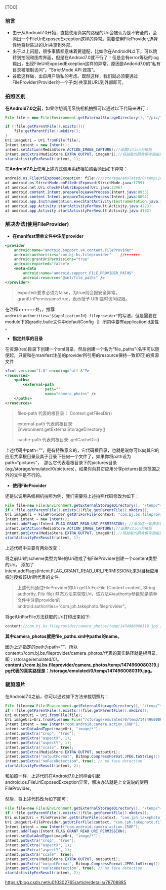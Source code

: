 [TOC]

### 前言

- 由于从Android7.0开始，直接使用真实的路径的Uri会被认为是不安全的，会抛出一个FileUriExposedException这样的异常。需要使用FileProvider,选择性地将封装过的Uri共享到外部。
- 出于以上问题，很多事情都意味着要适配，比如你在AndroidN以下，可以跳转到拍照和图库界面，但是在Android7.0就不行了！但是会有error等级的log输出，出现FileUriExposedException这样的异常，原因是Andorid7.0的“私有目录被限制访问”，“StrictMode API 政策”。
- 谷歌这样做，出自用户隐私的考虑。既然这样，我们就必须要通过FileProvider(Provider的一个子类)共享其URL到外部即可。

<!--more-->

### 拍照区别

**在Android7.0之前**，如果你想调用系统相机拍照可以通过以下代码来进行：

```java
File file = new File(Environment.getExternalStorageDirectory(), "/pic/" + System.currentTimeMillis() + ".jpg");

if (!file.getParentFile().exists()){
    file.getParentFile().mkdirs();
}
Uri imageUri = Uri.fromFile(file);
Intent intent = new Intent();
intent.setAction(MediaStore.ACTION_IMAGE_CAPTURE);//设置Action为拍照
intent.putExtra(MediaStore.EXTRA_OUTPUT, imageUri);//将拍取的照片保存到指定URI
startActivityForResult(intent, 1);
```

在**Android7.0上**使用上述方式调用系统相拍照会抛出如下异常：

```java
android.os.FileUriExposedException: file:////storage/emulated/0/temp/1474956193735.jpg exposed beyond app through Intent.getData()
at android.os.StrictMode.onFileUriExposed(StrictMode.java:1799)
at android.net.Uri.checkFileUriExposed(Uri.java:2346)
at android.content.Intent.prepareToLeaveProcess(Intent.java:8933)
at android.content.Intent.prepareToLeaveProcess(Intent.java:8894)
at android.app.Instrumentation.execStartActivity(Instrumentation.java:1517)
at android.app.Activity.startActivityForResult(Activity.java:4223)
at android.app.Activity.startActivityForResult(Activity.java:4182)
```



### 解决办法(使用FileProvider)

- **在manifest清单文件中注册provider** 

```xml
<provider
    android:name="android.support.v4.content.FileProvider"
    android:authorities="com.bj.bs.fileprovider"    //+++++++
    android:grantUriPermissions="true"
    android:exported="false">
    <meta-data
        android:name="android.support.FILE_PROVIDER_PATHS"
        android:resource="@xml/file_paths" />
</provider>
```

> exported:要求必须为false，为true则会报安全异常。grantUriPermissions:true，表示授予 URI 临时访问权限。 

在注释++++++处，，推荐` android:authorities="${applicationId}.fileprovider" `的写法，但是需要在module下的gradle.buile文件中defaultConfig｛｝闭包中要有applicationId属性 。

- **指定共享的目录** 

在资源(res)目录下创建一个xml目录，然后创建一个名为“file_paths”(名字可以随便起，只要和在manifest注册的provider所引用的resource保持一致即可)的资源文件 

```xml
<?xml version="1.0" encoding="utf-8"?>
<resources>
    <paths>
        <external-path 
                  path="" 
                  name="camera_photos" />
    </paths>
</resources>
```

> files-path 代表的根目录： Context.getFilesDir()  
>
> external-path 代表的根目录: Environment.getExternalStorageDirectory()  
>
> cache-path 代表的根目录: getCacheDir() 

上述代码中path=”“，是有特殊意义的，它代码根目录，也就是说你可以向其它的应用共享根目录及其子目录下任何一个文件了，如果你将path设为path=”pictures”，  那么它代表着根目录下的pictures目录(eg:/storage/emulated/0/pictures)，如果你向其它应用分享pictures目录范围之外的文件是不行的。 

- **使用FileProvider**

还是以调用系统相机拍照为例，我们需要将上述拍照代码修改为如下：

```java
File file=new File(Environment.getExternalStorageDirectory(), "/temp/"+System.currentTimeMillis() + ".jpg");
if (!file.getParentFile().exists())file.getParentFile().mkdirs();
Uri imageUri = FileProvider.getUriForFile(context, "com.bj.bs.fileprovider", file); // 通过FileProvider创建一个content类型的Uri
Intent intent = new Intent();
intent.addFlags(Intent.FLAG_GRANT_READ_URI_PERMISSION); //添加这一句表示对目标应用临时授权该Uri所代表的文件
intent.setAction(MediaStore.ACTION_IMAGE_CAPTURE);//设置Action为拍照
intent.putExtra(MediaStore.EXTRA_OUTPUT, imageUri);//将拍取的照片保存到指定URI
startActivityForResult(intent, 1);
```

上述代码中主要有两处改变：

将之前Uri的scheme类型为file的Uri改成了有FileProvider创建一个content类型的Uri。 
添加了intent.addFlags(Intent.FLAG_GRANT_READ_URI_PERMISSION);来对目标应用临时授权该Uri所代表的文件。

> 上述代码通过FileProvider的Uri getUriForFile (Context context, String authority, File file) 
> 静态方法来获取Uri，该方法中authority参数就是清单文件中注册provider的android:authorities=”com.jph.takephoto.fileprovider”。

将getUriForFile方法获取的Uri打印出来如下:

```java
content://com.bj.bs.fileprovider/camera_photos/temp/1474960080319.jpg`。
```

**其中camera_photos就是file_paths.xml中paths的name。**

因为上述指定的path为path=”“，所以content://com.bj.bs.fileprovider/camera_photos/代表的真实路径就是根目录，即：/storage/emulated/0/。 
**content://com.bj.bs.fileprovider/camera_photos/temp/1474960080319.jpg代表的真实路径是：/storage/emulated/0/temp/1474960080319.jpg。**



### 裁剪照片

在Android7.0之前，你可以通过如下方法来裁切照片：

```java
File file=new File(Environment.getExternalStorageDirectory(), "/temp/"+System.currentTimeMillis() + ".jpg");
if (!file.getParentFile().exists())file.getParentFile().mkdirs();
Uri outputUri = Uri.fromFile(file);
Uri imageUri=Uri.fromFile(new File("/storage/emulated/0/temp/1474960080319.jpg"));
Intent intent = new Intent("com.android.camera.action.CROP");
intent.setDataAndType(imageUri, "image/*");
intent.putExtra("crop", "true");
intent.putExtra("aspectX", 1);
intent.putExtra("aspectY", 1);
intent.putExtra("scale", true);
intent.putExtra(MediaStore.EXTRA_OUTPUT, outputUri);
intent.putExtra("outputFormat", Bitmap.CompressFormat.JPEG.toString());
intent.putExtra("noFaceDetection", true); // no face detection
startActivityForResult(intent, 2);
```

和拍照一样，上述代码在Android7.0上同样会引起android.os.FileUriExposedException异常，解决办法就是上文说说的使用FileProvider。

然后，将上述代码改为如下即可：

```java
File file=new File(Environment.getExternalStorageDirectory(), "/temp/"+System.currentTimeMillis() + ".jpg");
if (!file.getParentFile().exists())file.getParentFile().mkdirs();
Uri outputUri = FileProvider.getUriForFile(context, "com.jph.takephoto.fileprovider",file);
Uri imageUri=FileProvider.getUriForFile(context, "com.jph.takephoto.fileprovider", new File("/storage/emulated/0/temp/1474960080319.jpg");//通过FileProvider创建一个content类型的Uri
Intent intent = new Intent("com.android.camera.action.CROP");
intent.addFlags(Intent.FLAG_GRANT_READ_URI_PERMISSION);
intent.setDataAndType(imageUri, "image/*");
intent.putExtra("crop", "true");
intent.putExtra("aspectX", 1);
intent.putExtra("aspectY", 1);
intent.putExtra("scale", true);
intent.putExtra(MediaStore.EXTRA_OUTPUT, outputUri);
intent.putExtra("outputFormat", Bitmap.CompressFormat.JPEG.toString());
intent.putExtra("noFaceDetection", true); // no face detection
startActivityForResult(intent, 2);
```



https://blog.csdn.net/u010302765/article/details/78708885
